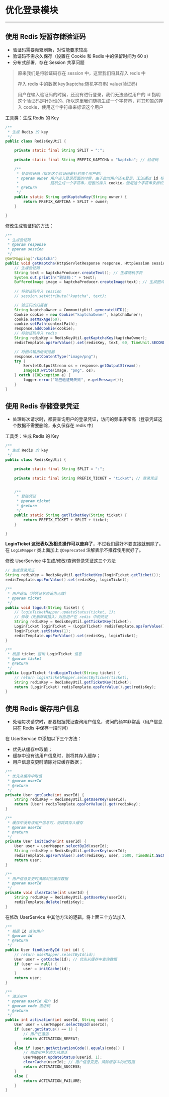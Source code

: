 # 优化登录模块

---

## 使用 Redis 短暂存储验证码

- 验证码需要频繁刷新，对性能要求较高
- 验证码不需永久保存（设置在 Cookie 和 Redis 中的保留时间为 60 s）
- 分布式部署，存在 Session 共享问题

> 原来我们是将验证码存在 session 中，这里我们将其存入 redis 中
>
> 存入 redis 中的数据 key(kaptcha:随机字符串) value(验证码)
>
> 用户在输入验证码的时候，还没有进行登录，我们无法通过用户的 id 指明这个验证码是针对谁的。所以这里我们随机生成一个字符串，将其短暂的存入 cookie，使用这个字符串来标识这个用户

工具类：生成 Redis 的 Key

```java
/**
 * 生成 Redis 的 key
 */
public class RedisKeyUtil {

    private static final String SPLIT = ":";
  
    private static final String PREFIX_KAPTCHA = "kaptcha"; // 验证码

    /**
     * 登录验证码（指定这个验证码是针对哪个用户的）
     * @param owner 用户进入登录页面的时候，由于此时用户还未登录，无法通过 id 标识用户
     *              随机生成一个字符串，短暂的存入 cookie，使用这个字符串来标识这个用户
     * @return
     */
    public static String getKaptchaKey(String owner) {
        return PREFIX_KAPTCHA + SPLIT + owner;
    }

}
```

修改生成验证码的方法：

```java
/**
 * 生成验证码
 * @param response
 * @param session
 */
@GetMapping("/kaptcha")
public void getKaptcha(HttpServletResponse response, HttpSession session) {
    // 生成验证码
    String text = kaptchaProducer.createText(); // 生成随机字符
    System.out.println("验证码：" + text);
    BufferedImage image = kaptchaProducer.createImage(text); // 生成图片
    
    // 将验证码存入 session
    // session.setAttribute("kaptcha", text);

    // 验证码的归属者
    String kaptchaOwner = CommunityUtil.generateUUID();
    Cookie cookie = new Cookie("kaptchaOwner", kaptchaOwner);
    cookie.setMaxAge(60);
    cookie.setPath(contextPath);
    response.addCookie(cookie);
    // 将验证码存入 redis
    String redisKey = RedisKeyUtil.getKaptchaKey(kaptchaOwner);
    redisTemplate.opsForValue().set(redisKey, text, 60, TimeUnit.SECONDS);

    // 将图片输出给浏览器
    response.setContentType("image/png");
    try {
        ServletOutputStream os = response.getOutputStream();
        ImageIO.write(image, "png", os);
    } catch (IOException e) {
        logger.error("响应验证码失败", e.getMessage());
    }
}
```

## 使用 Redis 存储登录凭证

- 处理每次请求时，都要查询用户的登录凭证，访问的频率非常高（登录凭证这个数据不需要删除，永久保存在 redis 中）

工具类：生成 Redis 的 Key

```java
/**
 * 生成 Redis 的 key
 */
public class RedisKeyUtil {

    private static final String SPLIT = ":";
   
    private static final String PREFIX_TICKET = "ticket"; // 登录凭证


    /**
     * 登陆凭证
     * @param ticket
     * @return
     */
    public static String getTicketKey(String ticket) {
        return PREFIX_TICKET + SPLIT + ticket;
    }

}
```

**LoginTicket 这张表以及相关操作可以废弃了**，不过我们最好不要直接就删除了。在 `LoginMapper` 类上面加上 `@Deprecated` 注解表示不推荐使用就好了。

修改 UserService 中生成/修改/查询登录凭证这三个方法

```java
// 生成登录凭证
String redisKey = RedisKeyUtil.getTicketKey(loginTicket.getTicket());
redisTemplate.opsForValue().set(redisKey, loginTicket);

/**
 * 用户退出（将凭证状态设为无效）
 * @param ticket
 */
public void logout(String ticket) {
    // loginTicketMapper.updateStatus(ticket, 1);
    // 修改（先删除再插入）对应用户在 redis 中的凭证
    String redisKey = RedisKeyUtil.getTicketKey(ticket);
    LoginTicket loginTicket = (LoginTicket) redisTemplate.opsForValue().get(redisKey);
    loginTicket.setStatus(1);
    redisTemplate.opsForValue().set(redisKey, loginTicket);
}

/**
 * 根据 ticket 查询 LoginTicket 信息
 * @param ticket
 * @return
 */
public LoginTicket findLoginTicket(String ticket) {
    // return loginTicketMapper.selectByTicket(ticket);
    String redisKey = RedisKeyUtil.getTicketKey(ticket);
    return (LoginTicket) redisTemplate.opsForValue().get(redisKey);
}
```

## 使用 Redis 缓存用户信息

- 处理每次请求时，都要根据凭证查询用户信息，访问的频率非常高（用户信息只在 Redis 中保存一段时间）

在 UserService 中添加以下三个方法：

- 优先从缓存中取值；
- 缓存中没有该用户信息时，则将其存入缓存；
- 用户信息变更时清除对应缓存数据；

```java
/**
 * 优先从缓存中取值
 * @param userId
 * @return
 */
private User getCache(int userId) {
    String redisKey = RedisKeyUtil.getUserKey(userId);
    return (User) redisTemplate.opsForValue().get(redisKey);
}

/**
 * 缓存中没有该用户信息时，则将其存入缓存
 * @param userId
 * @return
 */
private User initCache(int userId) {
    User user = userMapper.selectById(userId);
    String redisKey = RedisKeyUtil.getUserKey(userId);
    redisTemplate.opsForValue().set(redisKey, user, 3600, TimeUnit.SECONDS);
    return user;
}

/**
 * 用户信息变更时清除对应缓存数据
 * @param userId
 */
private void clearCache(int userId) {
    String redisKey = RedisKeyUtil.getUserKey(userId);
    redisTemplate.delete(redisKey);
}
```

在修改 UserService 中其他方法的逻辑，将上面三个方法加入

```java
/**
 * 根据 Id 查询用户
 * @param id
 * @return
 */
public User findUserById (int id) {
    // return userMapper.selectById(id);
    User user = getCache(id); // 优先从缓存中查询数据
    if (user == null) {
        user = initCache(id);
    }
    return user;
}

/**
 * 激活用户
 * @param userId 用户 id
 * @param code 激活码
 * @return
 */
public int activation(int userId, String code) {
    User user = userMapper.selectById(userId);
    if (user.getStatus() == 1) {
        // 用户已激活
        return ACTIVATION_REPEAT;
    }
    else if (user.getActivationCode().equals(code)) {
        // 修改用户状态为已激活
        userMapper.updateStatus(userId, 1);
        clearCache(userId); // 用户信息变更，清除缓存中的旧数据
        return ACTIVATION_SUCCESS;
    }
    else {
        return ACTIVATION_FAILURE;
    }
}
```
